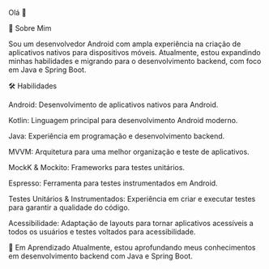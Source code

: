 Olá 👋

🚀 Sobre Mim

Sou um desenvolvedor Android com ampla experiência na criação de aplicativos nativos para dispositivos móveis. Atualmente, estou expandindo minhas habilidades e migrando para o desenvolvimento backend, com foco em Java e Spring Boot.

🛠 Habilidades

Android: Desenvolvimento de aplicativos nativos para Android.

Kotlin: Linguagem principal para desenvolvimento Android moderno.

Java: Experiência em programação e desenvolvimento backend.

MVVM: Arquitetura para uma melhor organização e teste de aplicativos.

MockK & Mockito: Frameworks para testes unitários.

Espresso: Ferramenta para testes instrumentados em Android.

Testes Unitários & Instrumentados: Experiência em criar e executar testes para garantir a qualidade do código.

Acessibilidade: Adaptação de layouts para tornar aplicativos acessíveis a todos os usuários e testes voltados para acessibilidade.


🌱 Em Aprendizado
Atualmente, estou aprofundando meus conhecimentos em desenvolvimento backend com Java e Spring Boot.
